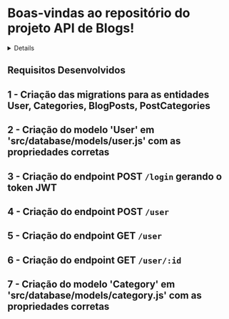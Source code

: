 # Boas-vindas ao repositório do projeto API de Blogs!

<details>

  Neste projeto você vai encontrar uma API e um banco de dados para a produção de conteúdo para um blog! 

  Este projeto foi desenvolvido com `Node.js` usando o pacote `sequelize` para fazer um `CRUD` de posts.

  1. Você encontrará os endpoints que estão conectados ao banco de dados seguindo os princípios do REST;

<br />
</details>

## Requisitos Desenvolvidos

1 - Criação das migrations para as entidades User, Categories, BlogPosts, PostCategories
---
2 - Criação do modelo 'User' em 'src/database/models/user.js' com as propriedades corretas
---
3 - Criação do endpoint POST `/login` gerando o token JWT
---
4 - Criação do endpoint POST `/user`
---
5 - Criação do endpoint GET `/user`
---
6 - Criação do endpoint GET `/user/:id`
---
7 - Criação do modelo 'Category' em 'src/database/models/category.js' com as propriedades corretas
---
